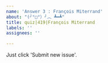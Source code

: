 ```yaml
---
name: 'Answer 3 : François Miterrand'
about: "(╯°□°）╯︵ ┻━┻"
title: quiz|419|François Miterrand
labels: ''
assignees: ''

---
```


Just click 'Submit new issue'.
